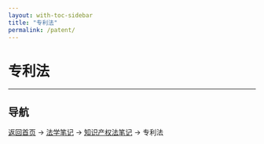 ```yaml
---
layout: with-toc-sidebar
title: "专利法"
permalink: /patent/
---
```

# 专利法

---

## 导航
[返回首页](/) → [法学笔记](/legal-notes/) → [知识产权法笔记](/intellectual-property/) → 专利法
